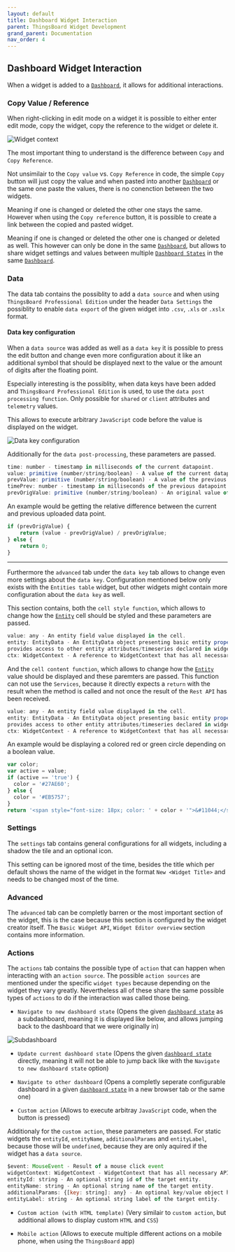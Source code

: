 ```yaml
---
layout: default
title: Dashboard Widget Interaction
parent: ThingsBoard Widget Development
grand_parent: Documentation
nav_order: 4
---
```


## Dashboard Widget Interaction

When a widget is added to a [`Dashboard`](https://thingsboard.io/docs/user-guide/dashboards/), it allows for additional interactions.

### Copy Value / Reference

When right-clicking in edit mode on a widget it is possible to either enter edit mode, copy the widget, copy the reference to the widget or delete it.

![Widget context](images/image-17.png)

The most important thing to understand is the difference between `Copy` and `Copy Reference`.

Not unsimilair to the `Copy value` vs. `Copy Reference` in code, the simple `Copy` button will just copy the value and when pasted into another [`Dashboard`](https://thingsboard.io/docs/user-guide/dashboards/) or the same one paste the values, there is no conenction between the two widgets.

Meaning if one is changed or deleted the other one stays the same. However when using the `Copy reference` button, it is possible to create a link between the copied and pasted widget.

Meaning if one is changed or deleted the other one is changed or deleted as well. This however can only be done in the same [`Dashboard`](https://thingsboard.io/docs/user-guide/dashboards/), but allows to share widget settings and values between multiple [`Dashboard States`](https://thingsboard.io/docs/user-guide/dashboards/#states) in the same [`Dashboard`](https://thingsboard.io/docs/user-guide/dashboards/).

### Data

The data tab contains the possiblity to add a `data source` and when using `ThingsBoard Professional Edition` under the header `Data Settings` the possiblity to enable `data export` of the given widget into `.csv`, `.xls` or `.xslx` format.

#### Data key configuration

When a `data source` was added as well as a `data key` it is possible to press the edit button and change even more configuration about it like an additional symbol that should be displayed next to the value or the amount of digits after the floating point.

Especially interesting is the possiblity, when data keys have been added and `ThingsBoard Professional Edition` is used, to use the `data post processing function`. Only possible for `shared` or `client` attributes and `telemetry` values.

This allows to execute arbitrary `JavaScript` code before the value is displayed on the widget.

![Data key configuration](images/image-10.png)

Additionally for the `data post-processing`, these parameters are passed. 

```js
time: number - timestamp in milliseconds of the current datapoint.
value: primitive (number/string/boolean) - A value of the current datapoint.
prevValue: primitive (number/string/boolean) - A value of the previous datapoint after applied post-processing.
timePrev: number - timestamp in milliseconds of the previous datapoint value.
prevOrigValue: primitive (number/string/boolean) - An original value of the previous datapoint.
```

An example would be getting the relative difference between the current and previous uploaded data point.

```js
if (prevOrigValue) {
    return (value - prevOrigValue) / prevOrigValue;
} else {
    return 0;
}
```

-------------------

Furthermore the `advanced` tab under the `data key` tab allows to change even more settings about the `data key`. Configuration mentioned below only exists with the `Entities table` widget, but other widgets might contain more configuration about the `data key` as well.

This section contains, both the `cell style function`, which allows to change how the [`Entity`](https://thingsboard.io/docs/user-guide/entities-and-relations/) cell should be styled and these parameters are passed.

```js
value: any - An entity field value displayed in the cell.
entity: EntityData - An EntityData object presenting basic entity properties (ex. id, entityName) and
provides access to other entity attributes/timeseries declared in widget datasource configuration.
ctx: WidgetContext - A reference to WidgetContext that has all necessary API and data used by widget instance.
```

And the `cell content function`, which allows to change how the [`Entity`](https://thingsboard.io/docs/user-guide/entities-and-relations/) value should be displayed and these paremters are passed. This function can not use the `Services`, because it directly expects a `return` with the result when the method is called and not once the result of the `Rest API` has been received.

```js
value: any - An entity field value displayed in the cell.
entity: EntityData - An EntityData object presenting basic entity properties (ex. id, entityName) and
provides access to other entity attributes/timeseries declared in widget datasource configuration.
ctx: WidgetContext - A reference to WidgetContext that has all necessary API and data used by widget instance.
```

An example would be displaying a colored red or green circle depending on a boolean value.

```js
var color;
var active = value;
if (active == 'true') {
  color = '#27AE60';
} else {
  color = '#EB5757';
}
return '<span style="font-size: 18px; color: ' + color + '">&#11044;</span>';
```

### Settings

The `settings` tab contains general configurations for all widgets, including a shadow the tile and an optional icon.

This setting can be ignored most of the time, besides the title which per default shows the name of the widget in the format `New <Widget Title>` and needs to be changed most of the time.

### Advanced

The `advanced` tab can be completly barren or the most important section of the widget, this is the case because this section is configured by the widget creator itself. The `Basic Widget API`, `Widget Editor overview` section contains more information.

### Actions

The `actions` tab contains the possible type of `action` that can happen when interacting with an `action source`. The possible `action sources` are mentioned under the specific `widget types` because depending on the widget they vary greatly. Nevertheless all of these share the same possible types of `actions` to do if the interaction was called those being.

- `Navigate to new dashboard state` (Opens the given [`dashboard state`](https://thingsboard.io/docs/user-guide/dashboards/#states) as a subdashboard, meaning it is displayed like below, and allows jumping back to the dashboard that we were originally in)

![Subdashboard](images/image-7.png)

- `Update current dashboard state` (Opens the given [`dashboard state`](https://thingsboard.io/docs/user-guide/dashboards/#states) directly, meaning it will not be able to jump back like with the `Navigate to new dashboard state` option)

- `Navigate to other dashboard` (Opens a completly seperate configurable dashboard in a given [`dashboard state`](https://thingsboard.io/docs/user-guide/dashboards/#states) in a new browser tab or the same one)

- `Custom action` (Allows to execute arbitray `JavaScript` code, when the button is pressed)

Additionaly for the `custom action`, these parameters are passed. For static widgets the `entityId`, `entityName`, `additionalParams` and `entityLabel`, because those will be `undefined`, because they are only aquired if the widget has a `data source`.

```js
$event: MouseEvent - Result of a mouse click event
widgetContext: WidgetContext - WidgetContext that has all necessary API and data used by widget instance.
entityId: string - An optional string id of the target entity.
entityName: string - An optional string name of the target entity.
additionalParams: {[key: string]: any} - An optional key/value object holding additional entity parameters. 
entityLabel: string - An optional string label of the target entity.
```

- `Custom action (with HTML template)` (Very similair to `custom action`, but additional allows to display custom `HTML` and `CSS`)

- `Mobile action` (Allows to execute multiple different actions on a mobile phone, when using the `ThingsBoard` app)
